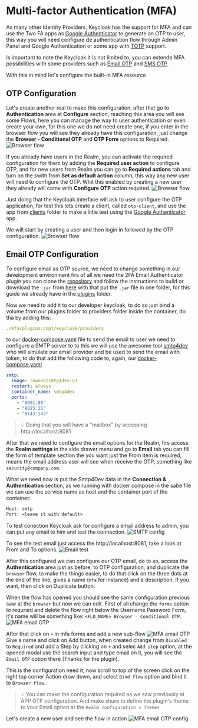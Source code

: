 # Multi-factor Authentication (MFA)

As many other Identity Providers, Keycloak has the support for MFA and can use the Two FA apps as [Google Authenticator](https://play.google.com/store/apps/details?id=com.google.android.apps.authenticator2&hl=en) to generate an OTP to user, this way you will need configure de authentication flow through Admin Panel and Google Authentication or some app with [TOTP](https://www.twilio.com/docs/glossary/totp) support.

Is important to note the Keycloak it is not limited to, you can extende MFA possibilities with some providers such as [Email OTP](https://github.com/mesutpiskin/keycloak-2fa-email-authenticator) and [SMS OTP](https://github.com/netzbegruenung/keycloak-mfa-plugins/tree/main/sms-authenticator).

With this in mind let's configure the built-in MFA resource

## OTP Configuration

Let's create another real to make this configuration, after that go to <strong>Authentication</strong> area at <strong>Configure</strong> section, reaching this area you will see some Flows, here you can manage the way to user authentication or even create your own, for this one we do not need create one, if you enter in the browser flow you will see they already have this configuration, just change the <strong>Browser - Conditional OTP</strong> and <strong>OTP Form</strong> options to Required.
![Browser flow](./images/mfa_browser_flow_config.png)

If you already have users in the Realm, you can activate the required configuration for them by adding the <strong>Required user action</strong> to configure OTP, and for new users from Realm you can go to <strong>Required actions</strong> tab and turn on the swith from <strong>Set as default action</strong> column, this way any new user will need to configure the OTP.
Whit this enabled by creating a new user they already will come with <strong>Configure OTP</strong> action required.
![Browser flow](./images/mfa_create_user.gif)

Just doing that the Keycloak interface will ask to user configure the OTP application, for test this lets create a client, called `otp-client`, and use the app from [clients](../clients/app/src/index.ts) folder to make a little test using the [Google Authenticator](https://play.google.com/store/apps/details?id=com.google.android.apps.authenticator2&hl=en) app.

We will start by creating a user and then login in followed by the OTP configuration.
![Browser flow](./images/mfa_otp_config.gif)

## Email OTP Configuration

To configure email as OTP source, we need to change something in our development environment firs of all we need the 2FA Email Authenticator plugin you can clone the [repository](https://github.com/mesutpiskin/keycloak-2fa-email-authenticator) and follow the instructions to build or download the `.jar` from [here](https://github.com/shreyasY2k/keycloak-mfa/blob/main/plugins/keycloak-2fa-email-authenticator-1.0.0.0-SNAPSHOT.jar) with that put the `.jar` file in one folder, for this guide we already have in the [plugins](./plugins/) folder.

Now we need to add it to our developer keycloak, to do so just bind a volume from our plugins folder to providers folder inside the container, do tha by adding this:

```yaml
./mfa/plugins:/opt/keycloak/providers
```

to our [docker-compose.yaml](../docker-compose.yaml) file to send the email to user we need to configure a SMTP server to to this we will use the awesome tool [smtp4dev](https://github.com/rnwood/smtp4dev) who will simulate our email provider and be used to send the email with token, to do that add the following code to, again, our [docker-compose.yaml](../docker-compose.yaml)

```yaml
smtp:
  image: rnwood/smtp4dev:v3
  restart: always
  container_name: smtp4dev
  ports:
    - "8081:80"
    - "8025:25"
    - "8143:143"
```
> :bulb: Doing that you will have a "mailbox" by accessing http://localhost:8081

After that we need to configure the email options for the Realm, firs access the <strong>Realm settings</strong> in the side drawer menu and go to <strong>Email</strong> tab you can fill the form of template section the you want just the From item is required, means the email address user will see when receive the OTP, something like `security@company.com`.

What we need now is put the Smtp4Dev data in the <strong>Connection & Authentication</strong> section, as we running with docker compose in the sabe file we can use the service name as host and the container port of the container:
```txt
Host: smtp
Port: <leave it with default>
```
To test conection Keycloak ask for configure a email address to admin, you can put any email to him and test the connection.
![SMTP config](./images/mfa_kc_email_provider_config.png)

To see the test email just access the http://localhost:8081, take a look at From and To options.
![Email test](./images/mfa_smtp_config.png)

After this configured we can configure our OTP email, do to so, access the <strong>Authentication</strong> area just as before, to OTP configuration, and duplicate the `browser` flow, to make the things easier, to do that click on the three dots at the end of the line, gives a name (`mfa` for instance) and a description, if you want, then click on Duplicate button.

When the flow has opened you should see the same configuration previous saw at the `browser` but now we can edit. First of all change the `forms` option to requried and delete the flow right below the Username Password Form, it's name will be something like: `<FLO_NAME> Browser - Conditional OTP`.
![MFA email OTP](./images/mfa_email_otp_config.png)

After that click on `+` in mfa forms and add a new sub-flow
![MFA email OTP](./images/mfa_email_sub_flow.png)
Give a name and click on Add button, when created change from `Disabled` to `Required` and add a Step by clicking on `+` and selec `Add step` option, at the opened modal use the search input and type email on it, you will see the `Email OTP` option there (Thanks for the plugin).

This is the configuration need it, now scroll to top of the screen click on the right top corner Action drow down, and select `Bind flow` option and bind it to `Browser flow`.

> :bulb: You can make the configuration required as we saw previously at APP OTP configuration.
> And make shure to define the plugin's theme to your Email option at the `Realm configuration > Themes`


Let's create a new user and see the flow in action
![MFA email OTP config](./images/mfa_otp_email_config.gif)

